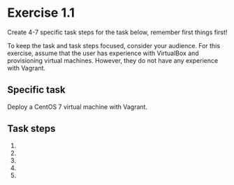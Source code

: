 # Exercise 1.1 

Create 4-7 specific task steps for the task below, remember first things first! 

To keep the task and task steps focused, consider your audience. For this exercise, assume that the user has experience with VirtualBox and provisioning virtual machines. However, they do not have any experience with Vagrant.  

## Specific task

Deploy a CentOS 7 virtual machine with Vagrant. 

## Task steps

1. 
2.
3. 
4. 
5. 
